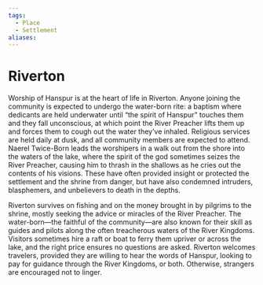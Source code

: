 ```yaml
---
tags:
  - Place
  - Settlement
aliases:
---
```

# Riverton
Worship of Hanspur is at the heart of life in Riverton. Anyone joining the community is expected to
undergo the water-born rite: a baptism where dedicants are held underwater until “the spirit of Hanspur” touches them and they fall unconscious, at which point the River Preacher lifts them up and forces them to cough out the water they’ve inhaled. Religious services are held daily at dusk, and all community members are expected to attend. Naerel Twice-Born leads the worshipers in a walk out from the shore into the waters of the lake, where the spirit of the god sometimes seizes the River Preacher, causing him to thrash in the shallows as he cries out the contents of his visions. These have often provided insight or protected the settlement and the shrine from danger, but have also condemned intruders, blasphemers, and unbelievers to death in the depths.

Riverton survives on fishing and on the money brought in by pilgrims to the shrine, mostly seeking the advice or miracles of the River Preacher. The water-born—the faithful of the community—are also known for their skill as guides and pilots along the often treacherous waters of the River Kingdoms. Visitors sometimes hire a raft or boat to ferry them upriver or across the lake, and the right price ensures no questions are asked. Riverton welcomes travelers, provided they are willing to hear the words of Hanspur, looking to pay for guidance through the River Kingdoms, or both. Otherwise, strangers are encouraged not to linger.